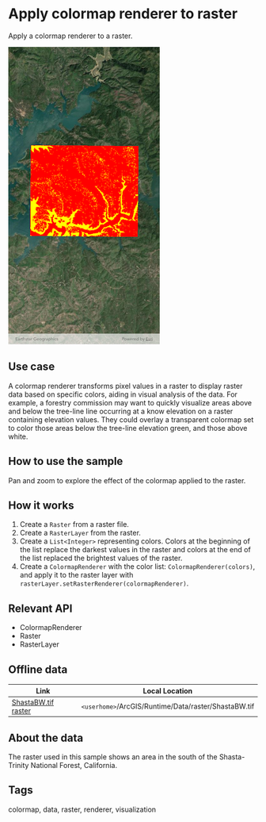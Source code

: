 # Apply colormap renderer to raster

Apply a colormap renderer to a raster.

![Image of apply colormap renderer to raster](apply_colormap_renderer_to_raster.png)

## Use case

A colormap renderer transforms pixel values in a raster to display raster data based on specific colors, aiding in visual analysis of the data. For example, a forestry commission may want to quickly visualize areas above and below the tree-line line occurring at a know elevation on a raster containing elevation values. They could overlay a transparent colormap set to color those areas below the tree-line elevation green, and those above white.

## How to use the sample

Pan and zoom to explore the effect of the colormap applied to the raster.

## How it works

1. Create a `Raster` from a raster file.
2. Create a `RasterLayer` from the raster.
3. Create a `List<Integer>` representing colors. Colors at the beginning of the list replace the darkest values in the raster and colors at the end of the list replaced the brightest values of the raster.
4. Create a `ColormapRenderer` with the color list: `ColormapRenderer(colors)`, and apply it to the raster layer with `rasterLayer.setRasterRenderer(colormapRenderer)`.

## Relevant API

* ColormapRenderer
* Raster
* RasterLayer

## Offline data

| Link                                                                                             | Local Location                                       |
|--------------------------------------------------------------------------------------------------|------------------------------------------------------|
| [ShastaBW.tif raster](https://www.arcgis.com/home/item.html?id=cc68728b5904403ba637e1f1cd2995ae) | `<userhome>`/ArcGIS/Runtime/Data/raster/ShastaBW.tif |

## About the data

The raster used in this sample shows an area in the south of the Shasta-Trinity National Forest, California.

## Tags

colormap, data, raster, renderer, visualization
